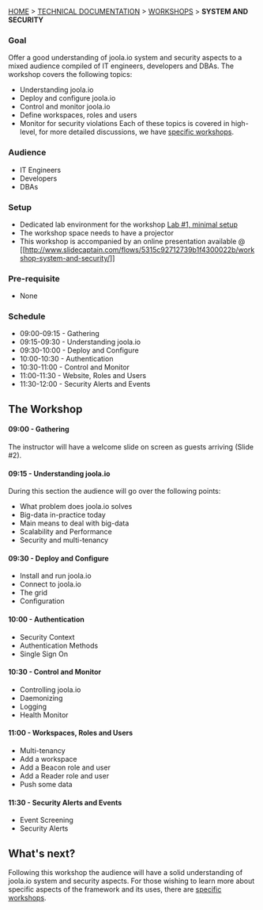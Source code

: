 [HOME](Home) > [TECHNICAL DOCUMENTATION](technical-documentation) > [WORKSHOPS](workshops) > **SYSTEM AND SECURITY**

### Goal
Offer a good understanding of joola.io system and security aspects to a mixed audience compiled of IT engineers, developers and DBAs.
The workshop covers the following topics:
- Understanding joola.io
- Deploy and configure joola.io
- Control and monitor joola.io
- Define workspaces, roles and users
- Monitor for security violations
Each of these topics is covered in high-level, for more detailed discussions, we have [specific workshops](workshops).

### Audience
- IT Engineers
- Developers
- DBAs

### Setup
- Dedicated lab environment for the workshop [Lab #1, minimal setup](Lab-%231---Minimal-Setup)
- The workshop space needs to have a projector
- This workshop is accompanied by an online presentation available @ [[http://www.slidecaptain.com/flows/5315c92712739b1f4300022b/workshop-system-and-security/]]

### Pre-requisite
- None

### Schedule
- 09:00-09:15 - Gathering
- 09:15-09:30 - Understanding joola.io
- 09:30-10:00 - Deploy and Configure
- 10:00-10:30 - Authentication
- 10:30-11:00 - Control and Monitor
- 11:00-11:30 - Website, Roles and Users
- 11:30-12:00 - Security Alerts and Events

## The Workshop

#### 09:00 - Gathering
The instructor will have a welcome slide on screen as guests arriving (Slide #2).
 
#### 09:15 - Understanding joola.io
During this section the audience will go over the following points:
- What problem does joola.io solves
- Big-data in-practice today
- Main means to deal with big-data
- Scalability and Performance
- Security and multi-tenancy

#### 09:30 - Deploy and Configure
- Install and run joola.io
- Connect to joola.io
- The grid
- Configuration

#### 10:00 - Authentication
- Security Context
- Authentication Methods
- Single Sign On

#### 10:30 - Control and Monitor
- Controlling joola.io
- Daemonizing
- Logging
- Health Monitor

#### 11:00 - Workspaces, Roles and Users
- Multi-tenancy
- Add a workspace
- Add a Beacon role and user
- Add a Reader role and user
- Push some data

#### 11:30 - Security Alerts and Events
- Event Screening
- Security Alerts

## What's next?
Following this workshop the audience will have a solid understanding of joola.io system and security aspects.
 For those wishing to learn more about specific aspects of the framework and its uses, there are [specific workshops](workshops).